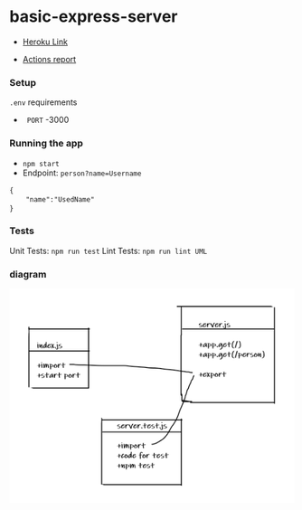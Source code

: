 # basic-express-server

* [Heroku Link](https://mahmoud-basic-express-server.herokuapp.com/)

* [Actions report](https://github.com/Mahmoud-Khader/basic-express-server/actions)

### Setup
`.env` requirements
* ` PORT` -3000


### Running the app

* `npm start`
* Endpoint: `person?name=Username`

```
{
    "name":"UsedName"
}

```

### Tests

Unit Tests: `npm run test`
Lint Tests: `npm run lint UML`

### diagram 

![Lab02](images/Lab02.PNG)